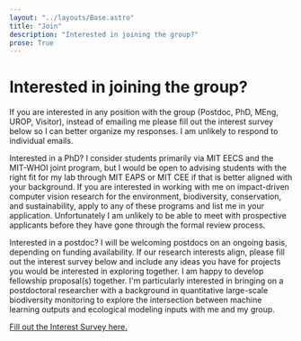 ```yaml
---
layout: "../layouts/Base.astro"
title: "Join"
description: "Interested in joining the group?"
prose: True
---
```


# Interested in joining the group?

If you are interested in any position with the group (Postdoc, PhD, MEng, UROP, Visitor), instead of emailing me please fill out the interest survey below so I can better organize my responses. I am unlikely to respond to individual emails.

Interested in a PhD? I consider students primarily via MIT EECS and the MIT-WHOI joint program, but I would be open to advising students with the right fit for my lab through MIT EAPS or MIT CEE if that is better aligned with your background. If you are interested in working with me on impact-driven computer vision research for the environment, biodiversity, conservation, and sustainability, apply to any of these programs and list me in your application. Unfortunately I am unlikely to be able to meet with prospective applicants before they have gone through the formal review process.

Interested in a postdoc? I will be welcoming postdocs on an ongoing basis, depending on funding availability. If our research interests align, please fill out the interest survey below and include any ideas you have for projects you would be interested in exploring together. I am happy to develop fellowship proposal(s) together. I'm particularly interested in bringing on a postdoctoral researcher with a background in quantitative large-scale biodiversity monitoring to explore the intersection between machine learning outputs and ecological modeling inputs with me and my group.

[Fill out the Interest Survey here.](https://forms.gle/WkofxoM4q5upNtSn8)